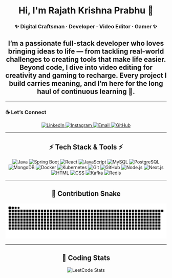 <h1 align="center">Hi, I'm Rajath Krishna Prabhu 👋</h1>

<h3 align="center">✨ Digital Craftsman · Developer · Video Editor · Gamer ✨</h3>

<h2 align="center">
  I’m a passionate <b>full-stack developer</b> who loves bringing ideas to life — from tackling real-world challenges to creating tools that make life easier.  
  Beyond code, I dive into <b>video editing</b> for creativity and <b>gaming</b> to recharge.  
  Every project I build carries meaning, and I’m here for the long haul of continuous learning 🚀.
</h2>

---

### ☕ Let’s Connect  
<p align="center">
  <a href="https://www.linkedin.com/in/rajathkrishnaprabhu/" target="_blank">
    <img alt="LinkedIn" title="Connect on LinkedIn" src="https://custom-icon-badges.demolab.com/badge/-LinkedIn-0A66C2?logo=linkedin&logoColor=white&style=for-the-badge"/>
  </a>
  <a href="https://www.instagram.com/rajathkprabhu/" target="_blank">
    <img alt="Instagram" title="Follow on Instagram" src="https://custom-icon-badges.demolab.com/badge/-Instagram-DD2A7B?logo=instagram&logoColor=white&style=for-the-badge"/>
  </a>
  <a href="mailto:rajathkrishnaprabhu@gmail.com">
    <img alt="Email" title="Send Email" src="https://custom-icon-badges.demolab.com/badge/-Gmail-D14836?logo=gmail&logoColor=white&style=for-the-badge"/>
  </a>
  <a href="https://github.com/RealKrisMiles" target="_blank">
    <img alt="GitHub" title="Follow me on GitHub" src="https://custom-icon-badges.demolab.com/badge/-GitHub-181717?logo=github&logoColor=white&style=for-the-badge"/>
  </a>
</p>

---

<h2 align="center">⚡ Tech Stack & Tools ⚡</h2>
<p align="center">
  <img alt="Java" width="40px" src="https://cdn.jsdelivr.net/gh/devicons/devicon/icons/java/java-original.svg"/>
  <img alt="Spring Boot" width="40px" src="https://cdn.jsdelivr.net/gh/devicons/devicon/icons/spring/spring-original.svg"/>
  <img alt="React" width="40px" src="https://cdn.jsdelivr.net/gh/devicons/devicon/icons/react/react-original.svg"/>
  <img alt="JavaScript" width="40px" src="https://cdn.jsdelivr.net/gh/devicons/devicon/icons/javascript/javascript-original.svg"/>
  <img alt="MySQL" width="40px" src="https://cdn.jsdelivr.net/gh/devicons/devicon/icons/mysql/mysql-original.svg"/>
  <img alt="PostgreSQL" width="40px" src="https://cdn.jsdelivr.net/gh/devicons/devicon/icons/postgresql/postgresql-original.svg"/>
  <img alt="MongoDB" width="40px" src="https://cdn.jsdelivr.net/gh/devicons/devicon/icons/mongodb/mongodb-original.svg"/>
  <img alt="Docker" width="40px" src="https://cdn.jsdelivr.net/gh/devicons/devicon/icons/docker/docker-original.svg"/>
  <img alt="Kubernetes" width="40px" src="https://cdn.jsdelivr.net/gh/devicons/devicon/icons/kubernetes/kubernetes-plain.svg"/>
  <img alt="Git" width="40px" src="https://cdn.jsdelivr.net/gh/devicons/devicon/icons/git/git-original.svg"/>
  <img alt="GitHub" width="40px" src="https://cdn.jsdelivr.net/gh/devicons/devicon/icons/github/github-original.svg"/>
  <img alt="Node.js" width="40px" src="https://cdn.jsdelivr.net/gh/devicons/devicon/icons/nodejs/nodejs-original.svg"/>
  <img alt="Next.js" width="40px" src="https://cdn.jsdelivr.net/gh/devicons/devicon/icons/nextjs/nextjs-original.svg"/>
  <img alt="HTML" width="40px" src="https://cdn.jsdelivr.net/gh/devicons/devicon/icons/html5/html5-plain.svg"/>
  <img alt="CSS" width="40px" src="https://cdn.jsdelivr.net/gh/devicons/devicon/icons/css3/css3-plain.svg"/>
  <img alt="Kafka" width="40px" src="https://cdn.jsdelivr.net/gh/devicons/devicon/icons/apachekafka/apachekafka-original.svg"/>
  <img alt="Redis" width="40px" src="https://cdn.jsdelivr.net/gh/devicons/devicon/icons/redis/redis-original.svg"/>
</p>

---

<h2 align="center">🐍 Contribution Snake</h2>
<p align="center">
  <img src="https://github.com/RealKrisMiles/RealKrisMiles/blob/output/github-snake-dark.svg" alt="Snake animation"/>
</p>

---

<h2 align="center">🎯 Coding Stats</h2>
<p align="center">
  <img src="https://leetcard.jacoblin.cool/RajathKrishnaPrabhu?theme=light,unicorn" alt="LeetCode Stats"/>
</p>

